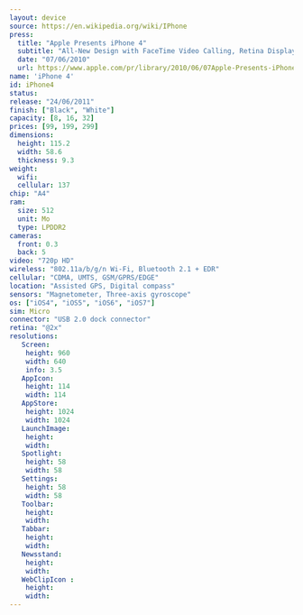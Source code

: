 ```yaml
---
layout: device
source: https://en.wikipedia.org/wiki/IPhone
press:
  title: "Apple Presents iPhone 4"
  subtitle: "All-New Design with FaceTime Video Calling, Retina Display, 5 Megapixel Camera & HD Video Recording"
  date: "07/06/2010"
  url: https://www.apple.com/pr/library/2010/06/07Apple-Presents-iPhone-4.html
name: 'iPhone 4'
id: iPhone4
status:
release: "24/06/2011"
finish: ["Black", "White"]
capacity: [8, 16, 32]
prices: [99, 199, 299]
dimensions:
  height: 115.2
  width: 58.6
  thickness: 9.3
weight:
  wifi:
  cellular: 137
chip: "A4"
ram:
  size: 512
  unit: Mo
  type: LPDDR2
cameras:
  front: 0.3
  back: 5
video: "720p HD"
wireless: "802.11a/b/g/n Wi‑Fi, Bluetooth 2.1 + EDR"
cellular: "CDMA, UMTS, GSM/GPRS/EDGE"
location: "Assisted GPS, Digital compass"
sensors: "Magnetometer, Three-axis gyroscope"
os: ["iOS4", "iOS5", "iOS6", "iOS7"]
sim: Micro
connector: "USB 2.0 dock connector"
retina: "@2x"
resolutions:
   Screen:
    height: 960
    width: 640
    info: 3.5
   AppIcon:
    height: 114
    width: 114
   AppStore:
    height: 1024
    width: 1024
   LaunchImage:
    height:
    width:
   Spotlight:
    height: 58
    width: 58
   Settings:
    height: 58
    width: 58
   Toolbar:
    height:
    width:
   Tabbar:
    height:
    width:
   Newsstand:
    height:
    width:
   WebClipIcon :
    height:
    width:
---
```

